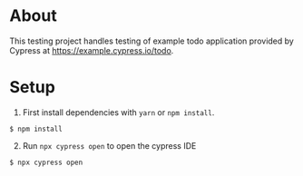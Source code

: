 # About

This testing project handles testing of example todo application provided by Cypress at https://example.cypress.io/todo.

# Setup
1. First install dependencies with ``yarn`` or ``npm install``.
```
$ npm install
```

2. Run ``npx cypress open`` to open the cypress IDE
```
$ npx cypress open
```